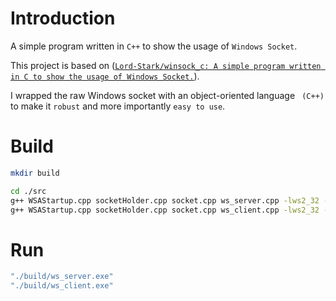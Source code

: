 # Introduction

A simple program written in `C++` to show the usage of `Windows Socket`.

This project is based on ([`Lord-Stark/winsock_c: A simple program written in C to show the usage of Windows Socket.`](https://github.com/Lord-Stark/winsock_c)).

I wrapped the raw Windows socket with an object-oriented language ` (C++)`  to make it `robust` and more importantly `easy to use`.

# Build

```bash
mkdir build

cd ./src
g++ WSAStartup.cpp socketHolder.cpp socket.cpp ws_server.cpp -lws2_32 -o ../build/ws_server.exe
g++ WSAStartup.cpp socketHolder.cpp socket.cpp ws_client.cpp -lws2_32 -o ../build/ws_client.exe
```

# Run

```bash
"./build/ws_server.exe"
"./build/ws_client.exe"
```

